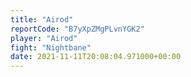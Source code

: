 ```yaml
---
title: "Airod"
reportCode: "B7yXpZMgPLvnYGK2"
player: "Airod"
fight: "Nightbane"
date: 2021-11-11T20:08:04.971000+00:00
---
```

